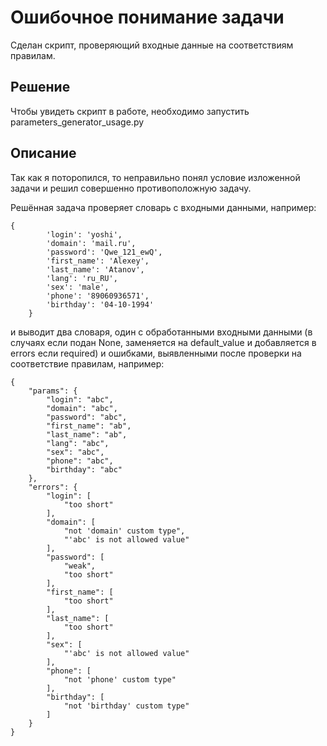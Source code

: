 # Ошибочное понимание задачи

Сделан скрипт, проверяющий входные данные на соответствиям правилам.

## Решение

Чтобы увидеть скрипт в работе, необходимо запустить parameters_generator_usage.py

## Описание

Так как я поторопился, то неправильно понял условие изложенной задачи и решил совершенно противоположную задачу.

Решённая задача проверяет словарь с входными данными, например:
```
{
        'login': 'yoshi',
        'domain': 'mail.ru',
        'password': 'Qwe_121_ewQ',
        'first_name': 'Alexey',
        'last_name': 'Atanov',
        'lang': 'ru_RU',
        'sex': 'male',
        'phone': '89060936571',
        'birthday': '04-10-1994'
    }
```

и выводит два словаря, один с обработанными входными данными 
(в случаях если подан None, заменяется на default_value и добавляется в errors если required)
и ошибками, выявленными после проверки на соответствие правилам, например:

```
{
    "params": {
        "login": "abc",
        "domain": "abc",
        "password": "abc",
        "first_name": "ab",
        "last_name": "ab",
        "lang": "abc",
        "sex": "abc",
        "phone": "abc",
        "birthday": "abc"
    },
    "errors": {
        "login": [
            "too short"
        ],
        "domain": [
            "not 'domain' custom type",
            "'abc' is not allowed value"
        ],
        "password": [
            "weak",
            "too short"
        ],
        "first_name": [
            "too short"
        ],
        "last_name": [
            "too short"
        ],
        "sex": [
            "'abc' is not allowed value"
        ],
        "phone": [
            "not 'phone' custom type"
        ],
        "birthday": [
            "not 'birthday' custom type"
        ]
    }
}
```

